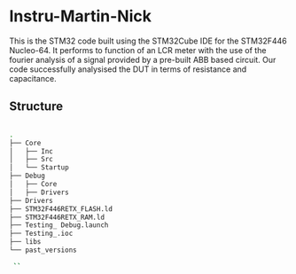 # Instru-Martin-Nick

This is the STM32 code built using the STM32Cube IDE for the STM32F446 Nucleo-64. It performs to function of an LCR meter with the use of the fourier analysis of a signal provided by a pre-built ABB based circuit. Our code successfully analysised the DUT in terms of resistance and capacitance.

## Structure

```bash

.
├── Core
│   ├── Inc
│   ├── Src
│   └── Startup
├── Debug
│   ├── Core
│   ├── Drivers
├── Drivers
├── STM32F446RETX_FLASH.ld
├── STM32F446RETX_RAM.ld
├── Testing_ Debug.launch
├── Testing_.ioc
├── libs
└── past_versions
    
 ``
